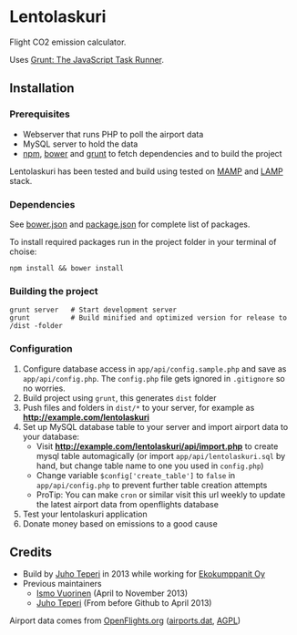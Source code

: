 Lentolaskuri
============

Flight CO2 emission calculator.

Uses [Grunt: The JavaScript Task Runner](http://gruntjs.com/getting-started).

## Installation ##

### Prerequisites ###
- Webserver that runs PHP to poll the airport data
- MySQL server to hold the data
- [npm](https://npmjs.org), [bower](http://bower.io) and [grunt](http://gruntjs.com) to fetch dependencies and to build the project

Lentolaskuri has been tested and build using tested on [MAMP](http://www.mamp.info) and [LAMP](http://en.wikipedia.org/wiki/LAMP_\(software_bundle\)) stack.


### Dependencies ###

See [bower.json](https://github.com/Ekokumppanit/Lentolaskuri/blob/master/bower.json#L4) and [package.json](https://github.com/Ekokumppanit/Lentolaskuri/blob/master/package.json#L5) for complete list of packages.

To install required packages run in the project folder in your terminal of choise:

```
npm install && bower install
```

### Building the project ###
```
grunt server   # Start development server
grunt          # Build minified and optimized version for release to /dist -folder
```

### Configuration ###

1. Configure database access in ``app/api/config.sample.php`` and save as ``app/api/config.php``. The ``config.php`` file gets ignored in ``.gitignore`` so no worries.
2. Build project using ``grunt``, this generates ``dist`` folder
3. Push files and folders in ``dist/*`` to your server, for example as **http://example.com/lentolaskuri**
4. Set up MySQL database table to your server and import airport data to your database:
    - Visit **http://example.com/lentolaskuri/api/import.php** to create mysql table automagically (or import ``app/api/lentolaskuri.sql`` by hand, but change table name to one you used in ``config.php``)
    - Change variable ``$config['create_table']`` to ``false`` in ``app/api/config.php`` to prevent further table creation attempts
    - ProTip: You can make ``cron`` or similar visit this url weekly to update the latest airport data from openflights database
6. Test your lentolaskuri application
7. Donate money based on emissions to a good cause


## Credits ##

- Build by [Juho Teperi](https://github.com/Deraen) in 2013 while working for [Ekokumppanit Oy](http://www.ekokumppanit.fi)
- Previous maintainers
    - [Ismo Vuorinen](https://github.com/ivuorinen) (April to November 2013)
    - [Juho Teperi](https://github.com/Deraen) (From before Github to April 2013)

Airport data comes from [OpenFlights.org](http://openflights.org) ([airports.dat](http://sourceforge.net/p/openflights/code/HEAD/tree/openflights/data/airports.dat), [AGPL](http://www.gnu.org/licenses/agpl.html))